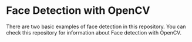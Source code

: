 # Face Detection with OpenCV

There are two basic examples of face detection in this repository. 
You can check this repository for information about Face detection with OpenCV.
